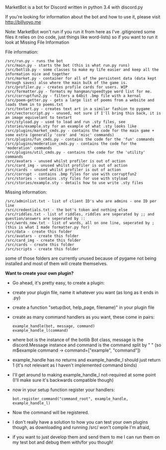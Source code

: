 
MarketBot is a bot for Discord written in python 3.4 with discord.py

If you're looking for information about the bot and how to use it, please visit http://billyoyo.me

Note: MarketBot won't run if you run it from here as I've .gitignored some files it relies on (no code, just things like word-lists)
so if you want to run it look at Missing File Information

File information:

    /src/run.py - runs the bot
    /src/main.py - starts the bot (this is what run.py runs)
    /src/botlib.py - some classes to make my life easier and keep all the information nice and together
    /src/market.py - container for all of the persistent data (data kept through saves) also where the main bulk of the game is.
    /src/profiler.py - creates profile cards for users. WIP
    /src/formatter.py - formats my hangman/speedtype word list for me.
    /src/corruptfun2.py - filters a 64bit .bmp file with a kernal
    /src/poem-getter.py - gets a large list of poems from a website and loads them in to poems.txt
    /src/textart.py - creates text art in a similar fashion to pygame
    /src/vectorscript.py - unused, not sure if I'll bring this back, it is an image equivelant to textart
    /src/styload.py - used to load and run .sty files, see /stories/example.sty for an example of what .sty looks like
    /src/plugins/market_cmds.py - contains the code for the main game + some extra (generally 'core' and 'misc' commands)
    /src/plugins/fun_cmds.py - contains the code for the 'fun' commands
    /src/plugins/moderation_cmds.py - contains the code for the 'moderation' commands
    /src/plugins/util_cmds.py - contains the code for the 'utility' commands
    /src/avatars - unused whilst profiler is out of action
    /src/card_img - unused whilst profiler is out of action
    /src/cards - unused whilst profiler is out of action
    /src/corrupt - contains .bmp files for use with corruptfun2
    /src/stories - contains .sty files for use with styload
    /src/stories/example.sty - details how to use write .sty files

Missing information:

    /src/adminlist.txt - list of client ID's who are admins - one ID per line
    /src/credentials.txt - the bot's token and nothing else
    /src/riddles.txt - list of riddles, riddles are seperated by ;; and question/answers are seperated by ::
    /src/words_new.txt - list of words, all on one line, seperated by ; (this is what I made formatter.py for)
    /src/data - create this folder
    /src/avatars - create this folder
    /src/card_img - create this folder
    /src/cards - create this folder
    /src/scripts - create this folder
    
some of those folders are currently unused because of pygame not being installed and most of them will create themselves.

**Want to create your own plugin?**

  * Go ahead, it's pretty easy, to create a plugin:
  * create your plugin file, name it whatever you want (as long as it ends in .py)
  * create a function "setup(bot, help_page, filename)" in your plugin file
  * create as many command handlers as you want, these come in pairs: 
  
        example_handle(bot, message, command)
        example_handle_l(command)
    
  * where bot is the instance of the botlib Bot class, message is the discord.Message instance and command is the command split by " "
  (so m$example command -> command=["example", "command"])
  * example\_handle has no returns and example\_handle\_l should just return 1 (it's not relevant as I haven't implemented command binds)
  * I'll get around to making example\_handle\_l not-required at some point (I'll make sure it's backwards compatible though)
  * now in your setup function register your handlers:
  
        bot.register_command("command_root", example_handle, example_handle_l)
    
  * Now the command will be registered. 
  * I don't really have a solution to how you can test your own plugins though, as downloading and running /src/ won't compile I'm afraid,
  * if you want to just develop them and send them to me I can run them on my test bot and debug them with/for you though!
  
